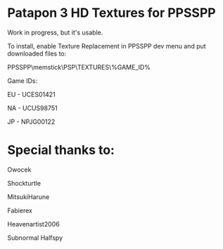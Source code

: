 # Patapon 3 HD Textures for PPSSPP

Work in progress, but it's usable.

To install, enable Texture Replacement in PPSSPP dev menu and put downloaded files to:

PPSSPP\memstick\PSP\TEXTURES\\%GAME_ID%

Game IDs:

EU - UCES01421

NA - UCUS98751

JP - NPJG00122

# Special thanks to:

Owocek

Shockturtle

MitsukiHarune

Fabierex

Heavenartist2006

Subnormal Halfspy